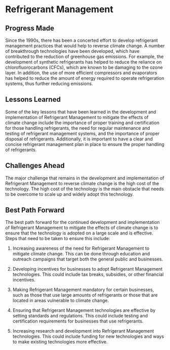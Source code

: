 # Refrigerant Management

## Progress Made

Since the 1990s, there has been a concerted effort to develop refrigerant management practices that would help to reverse climate change. A number of breakthrough technologies have been developed, which have contributed to the reduction of greenhouse gas emissions. For example, the development of synthetic refrigerants has helped to reduce the reliance on chlorofluorocarbons (CFCs), which are known to be damaging to the ozone layer. In addition, the use of more efficient compressors and evaporators has helped to reduce the amount of energy required to operate refrigeration systems, thus further reducing emissions.

## Lessons Learned

Some of the key lessons that have been learned in the development and implementation of Refrigerant Management to mitigate the effects of climate change include the importance of proper training and certification for those handling refrigerants, the need for regular maintenance and testing of refrigerant management systems, and the importance of proper disposal of refrigerants. Additionally, it is important to have a clear and concise refrigerant management plan in place to ensure the proper handling of refrigerants.

## Challenges Ahead

The major challenge that remains in the development and implementation of Refrigerant Management to reverse climate change is the high cost of the technology. The high cost of the technology is the main obstacle that needs to be overcome to scale up and widely adopt this technology.

## Best Path Forward

The best path forward for the continued development and implementation of Refrigerant Management to mitigate the effects of climate change is to ensure that the technology is adopted on a large scale and is effective. Steps that need to be taken to ensure this include:

1. Increasing awareness of the need for Refrigerant Management to mitigate climate change. This can be done through education and outreach campaigns that target both the general public and businesses.

2. Developing incentives for businesses to adopt Refrigerant Management technologies. This could include tax breaks, subsidies, or other financial incentives.

3. Making Refrigerant Management mandatory for certain businesses, such as those that use large amounts of refrigerants or those that are located in areas vulnerable to climate change.

4. Ensuring that Refrigerant Management technologies are effective by setting standards and regulations. This could include testing and certification requirements for businesses that use refrigerants.

5. Increasing research and development into Refrigerant Management technologies. This could include funding for new technologies and ways to make existing technologies more effective.

